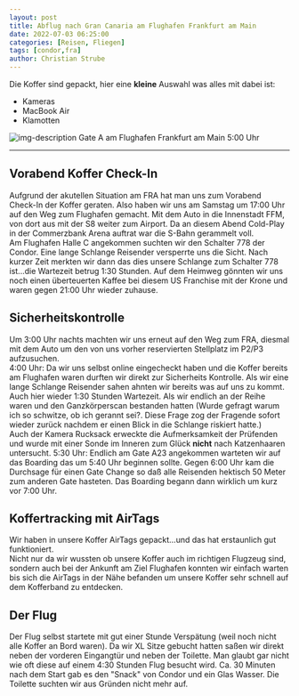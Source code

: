 ```yaml
---
layout: post
title: Abflug nach Gran Canaria am Flughafen Frankfurt am Main
date: 2022-07-03 06:25:00
categories: [Reisen, Fliegen]
tags: [condor,fra]
author: Christian Strube
---
```


Die Koffer sind gepackt, hier eine **kleine** Auswahl was alles mit dabei ist:
* Kameras
* MacBook Air
* Klamotten

![img-description](https://www.cstrube.de/wp-content/uploads/2022/07/IMG_2229-e1656965147992.jpeg)
Gate A am Flughafen Frankfurt am Main 5:00 Uhr

---

## Vorabend Koffer Check-In
Aufgrund der akutellen Situation am FRA hat man uns zum Vorabend Check-In der Koffer geraten. Also haben wir uns am Samstag um 17:00 Uhr auf den Weg zum Flughafen gemacht. Mit dem Auto in die Innenstadt FFM, von dort aus mit der S8 weiter zum Airport. Da an diesem Abend Cold-Play in der Commerzbank Arena auftrat war die S-Bahn gerammelt voll.  
Am Flughafen Halle C angekommen suchten wir den Schalter 778 der Condor. Eine lange Schlange Reisender versperrte uns die Sicht. Nach kurzer Zeit merkten wir dann das dies unsere Schlange zum Schalter 778 ist...die Wartezeit betrug 1:30 Stunden. Auf dem Heimweg gönnten wir uns noch einen überteuerten Kaffee bei diesem US Franchise mit der Krone und waren gegen 21:00 Uhr wieder zuhause.

## Sicherheitskontrolle
Um 3:00 Uhr nachts machten wir uns erneut auf den Weg zum FRA, diesmal mit dem Auto um den von uns vorher reservierten Stellplatz im P2/P3 aufzusuchen.  
4:00 Uhr: Da wir uns selbst online eingecheckt haben und die Koffer bereits am Flughafen waren durften wir direkt zur Sicherheits Kontrolle. Als wir eine lange Schlange Reisender sahen ahnten wir bereits was auf uns zu kommt. Auch hier wieder 1:30 Stunden Wartezeit. Als wir endlich an der Reihe waren und den Ganzkörperscan bestanden hatten (Wurde gefragt warum ich so schwitze, ob ich gerannt sei?. Diese Frage zog der Fragende sofort wieder zurück nachdem er einen Blick in die Schlange riskiert hatte.)  
Auch der Kamera Rucksack erweckte die Aufmerksamkeit der Prüfenden und wurde mit einer Sonde im Inneren zum Glück **nicht** nach Katzenhaaren untersucht.
5:30 Uhr: Endlich am Gate A23 angekommen warteten wir auf das Boarding das um 5:40 Uhr beginnen sollte. Gegen 6:00 Uhr kam die Durchsage für einen Gate Change so daß alle Reisenden hektisch 50 Meter zum anderen Gate hasteten. Das Boarding begann dann wirklich um kurz vor 7:00 Uhr.

## Koffertracking mit AirTags
Wir haben in unsere Koffer AirTags gepackt...und das hat erstaunlich gut funktioniert.  
Nicht nur da wir wussten ob unsere Koffer auch im richtigen Flugzeug sind, sondern auch bei der Ankunft am Ziel Flughafen konnten wir einfach warten bis sich die AirTags in der Nähe befanden um unsere Koffer sehr schnell auf dem Kofferband zu entdecken.

## Der Flug
Der Flug selbst startete mit gut einer Stunde Verspätung (weil noch nicht alle Koffer an Bord waren). Da wir XL Sitze gebucht hatten saßen wir direkt neben der vorderen Eingangtür und neben der Toilette. Man glaubt gar nicht wie oft diese auf einem 4:30 Stunden Flug besucht wird. Ca. 30 Minuten nach dem Start gab es den "Snack" von Condor und ein Glas Wasser. Die Toilette suchten wir aus Gründen nicht mehr auf.





